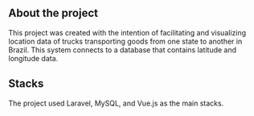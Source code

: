 
## About the project

This project was created with the intention of facilitating and visualizing location data of trucks transporting goods from one state to another in Brazil. This system connects to a database that contains latitude and longitude data.

## Stacks
The project used Laravel, MySQL, and Vue.js as the main stacks.
